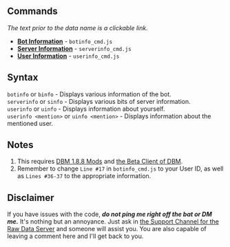 ## **Commands**    
_The text prior to the data name is a clickable link._

- **[Bot Information](https://github.com/zachdoug24/dbm-projects/blob/info_cmds_pack/botinfo_cmd.js)** - `botinfo_cmd.js`
- **[Server Information](https://github.com/zachdoug24/dbm-projects/blob/info_cmds_pack/serverinfo_cmd.js)** - `serverinfo_cmd.js`   
- **[User Information](https://github.com/zachdoug24/dbm-projects/blob/info_cmds_pack/userinfo_cmd.js)** - `userinfo_cmd.js`
    
## **Syntax**
`botinfo` or `binfo` - Displays various information of the bot.    
`serverinfo` or `sinfo` - Displays various bits of server information.    
`userinfo` or `uinfo` - Displays information about yourself.    
`userinfo <mention>` or `uinfo <mention>` - Displays information about the mentioned user.


## **Notes**    

1. This requires [DBM 1.8.8 Mods](https://github.com/Discord-Bot-Maker-Mods/DBM-Mods/tree/master) and [the Beta Client of DBM](https://discordapp.com/channels/374961173524643843/375701228111527937/461267260234006531).
2. Remember to change `Line #17` in `botinfo_cmd.js` to your User ID, as well as `Lines #36-37` to the appropriate information.



## **Disclaimer** 
If you have issues with the code, **_do not ping me right off the bat or DM me._** It's nothing but an annoyance. Just ask in [the Support Channel for the Raw Data Server](https://discordapp.com/channels/379372685182107669/388055603320324116/) and someone will assist you. You are also capable of leaving a comment here and I'll get back to you.
